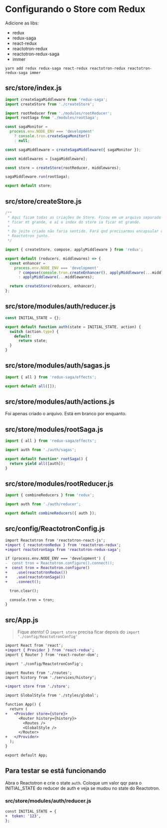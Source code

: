 # Configurando o Store com Redux

Adicione as libs:

- redux
- redux-saga
- react-redux
- reactotron-redux
- reactotron-redux-saga
- immer

`yarn add redux redux-saga react-redux reactotron-redux reactotron-redux-saga immer`

## src/store/index.js

```javascript
import createSagaMiddleware from 'redux-saga';
import createStore from './createStore';

import rootReducer from './modules/rootReducer';
import rootSaga from './modules/rootSaga';

const sagaMonitor =
  process.env.NODE_ENV === 'development'
    ? console.tron.createSagaMonitor()
    : null;

const sagaMiddleware = createSagaMiddleware({ sagaMonitor });

const middlewares = [sagaMiddleware];

const store = createStore(rootReducer, middlewares);

sagaMiddleware.run(rootSaga);

export default store;
```

## src/store/createStore.js

```javascript
/**
 * Aqui ficam todas as criações de Store. Ficou em um arquivo separado pq vai
 * ficar mt grande, e aí o index do store ia ficar mt grande.
 *
 * Do jeito criado não faria sentido. Fará qnd precisarmos encapsular o
 * Reactotron junto.
 */

import { createStore, compose, applyMiddleware } from 'redux';

export default (reducers, middlewares) => {
  const enhancer =
    process.env.NODE_ENV === 'development'
      ? compose(console.tron.createEnhancer(), applyMiddleware(...middlewares))
      : applyMiddleware(...middlewares);

  return createStore(reducers, enhancer);
};
```

## src/store/modules/auth/reducer.js

```javascript
const INITIAL_STATE = {};

export default function auth(state = INITIAL_STATE, action) {
  switch (action.type) {
    default:
      return state;
  }
}
```

## src/store/modules/auth/sagas.js

```javascript
import { all } from 'redux-saga/effects';

export default all([]);
```

## src/store/modules/auth/actions.js

Foi apenas criado o arquivo. Está em branco por enquanto.

## src/store/modules/rootSaga.js

```javascript
import { all } from 'redux-saga/effects';

import auth from './auth/sagas';

export default function* rootSaga() {
  return yield all([auth]);
}
```

## src/store/modules/rootReducer.js

```javascript
import { combineReducers } from 'redux';

import auth from './auth/reducer';

export default combineReducers({ auth });
```

## src/config/ReactotronConfig.js

```diff
import Reactotron from 'reactotron-react-js';
+import { reactotronRedux } from 'reactotron-redux';
+import reactotronSaga from 'reactotron-redux-saga';

if (process.env.NODE_ENV === 'development') {
-  const tron = Reactotron.configure().connect();
+  const tron = Reactotron.configure()
+    .use(reactotronRedux())
+    .use(reactotronSaga())
+    .connect();

  tron.clear();

  console.tron = tron;
}
```

## src/App.js

> Fique atento! O `import store` precisa ficar depois do
> `import './config/ReactotronConfig'`

```diff
import React from 'react';
+import { Provider } from 'react-redux';
import { Router } from 'react-router-dom';

import './config/ReactotronConfig';

import Routes from './routes';
import history from './services/history';

+import store from './store';

import GlobalStyle from './styles/global';

function App() {
  return (
+   <Provider store={store}>
      <Router history={history}>
        <Routes />
        <GlobalStyle />
      </Router>
+   </Provider>
  );
}

export default App;
```

## Para testar se está funcionando

Abra o Reactotron e crie o state `auth`. Coloque um valor qqr para o
INITIAL_STATE do reducer de auth e veja se mudou no state do Reactotron.

### src/store/modules/auth/reducer.js

```diff
const INITIAL_STATE = {
+  token: '123',
};
```
